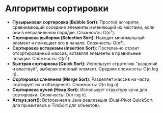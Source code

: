 # Алгоритмы сортировки



- **Пузырьковая сортировка (Bubble Sort)**: Простой алгоритм, сравнивающий
  соседние элементы и меняющий их местами, если они в неправильном порядке.
  Сложность: O(n²).
- **Сортировка выбором (Selection Sort)**: Находит минимальный элемент и
  помещает его в начало. Сложность: O(n²).
- **Сортировка вставками (Insertion Sort)**: Постепенно строит отсортированный
  массив, вставляя элементы в правильные позиции. Сложность: O(n²).
- **Быстрая сортировка (Quick Sort)**: Использует стратегию "разделяй и
  властвуй", выбирая опорный элемент. Средняя сложность: O(n log n).
- **Сортировка слиянием (Merge Sort)**: Разделяет массив на части, сортирует их
  и объединяет. Сложность: O(n log n).
- **Сортировка кучей (Heap Sort)**: Использует структуру кучи для сортировки.
  Сложность: O(n log n).
- **Arrays.sort()**: Встроенная в Java реализация (Dual-Pivot QuickSort для
  примитивов и TimSort для объектов).
